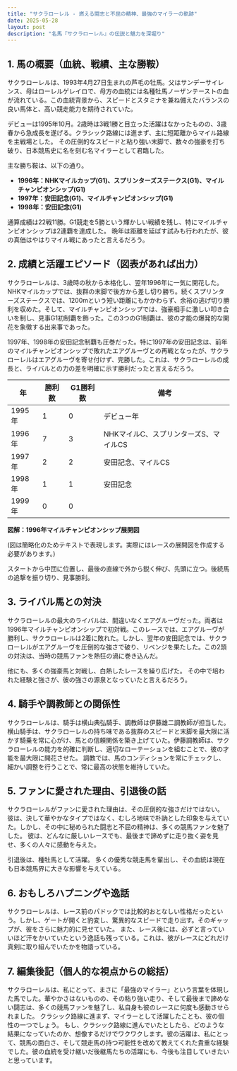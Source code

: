 ```yaml
---
title: "サクラローレル - 燃える闘志と不屈の精神、最強のマイラーの軌跡"
date: 2025-05-28
layout: post
description: "名馬『サクラローレル』の伝説と魅力を深堀り"
---
```


## 1. 馬の概要（血統、戦績、主な勝鞍）

サクラローレルは、1993年4月27日生まれの芦毛の牡馬。父はサンデーサイレンス、母はローレルゲレイロで、母方の血統には名種牡馬ノーザンテーストの血が流れている。この血統背景から、スピードとスタミナを兼ね備えたバランスの良い馬体と、高い競走能力を期待されていた。

デビューは1995年10月。2歳時は3戦1勝と目立った活躍はなかったものの、3歳春から急成長を遂げる。クラシック路線には進まず、主に短距離からマイル路線を主戦場とした。  その圧倒的なスピードと粘り強い末脚で、数々の強豪を打ち破り、日本競馬史に名を刻む名マイラーとして君臨した。

主な勝ち鞍は、以下の通り。

* **1996年：NHKマイルカップ(G1)、スプリンターズステークス(G1)、マイルチャンピオンシップ(G1)**
* **1997年：安田記念(G1)、マイルチャンピオンシップ(G1)**
* **1998年：安田記念(G1)**

通算成績は22戦11勝。G1競走を5勝という輝かしい戦績を残し、特にマイルチャンピオンシップは2連覇を達成した。  晩年は距離を延ばす試みも行われたが、彼の真価はやはりマイル戦にあったと言えるだろう。


## 2. 成績と活躍エピソード（図表があれば出力）

サクラローレルは、3歳時の秋から本格化し、翌年1996年に一気に開花した。NHKマイルカップでは、抜群の末脚で後方から差し切り勝ち。続くスプリンターズステークスでは、1200mという短い距離にもかかわらず、余裕の逃げ切り勝利を収めた。そして、マイルチャンピオンシップでは、強豪相手に激しい叩き合いを制し、見事G1初制覇を飾った。この3つのG1制覇は、彼の才能の爆発的な開花を象徴する出来事であった。

1997年、1998年の安田記念制覇も圧巻だった。特に1997年の安田記念は、前年のマイルチャンピオンシップで敗れたエアグルーヴとの再戦となったが、サクラローレルはエアグルーヴを寄せ付けず、完勝した。これは、サクラローレルの成長と、ライバルとの力の差を明確に示す勝利だったと言えるだろう。


| 年 | 勝利数 | G1勝利数 | 備考 |
|---|---|---|---|
| 1995年 | 1 | 0 | デビュー年 |
| 1996年 | 7 | 3 | NHKマイルC、スプリンターズS、マイルCS |
| 1997年 | 2 | 2 | 安田記念、マイルCS |
| 1998年 | 1 | 1 | 安田記念 |
| 1999年 | 0 | 0 |  |


**図解：1996年マイルチャンピオンシップ展開図**

(図は簡略化のためテキストで表現します。実際にはレースの展開図を作成する必要があります。)

スタートから中団に位置し、最後の直線で外から鋭く伸び、先頭に立つ。後続馬の追撃を振り切り、見事勝利。


## 3. ライバル馬との対決

サクラローレルの最大のライバルは、間違いなくエアグルーヴだった。両者は1996年マイルチャンピオンシップで初対戦。このレースでは、エアグルーヴが勝利し、サクラローレルは2着に敗れた。しかし、翌年の安田記念では、サクラローレルがエアグルーヴを圧倒的な強さで破り、リベンジを果たした。この2頭の対決は、当時の競馬ファンを熱狂の渦に巻き込んだ。

他にも、多くの強豪馬と対戦し、白熱したレースを繰り広げた。  その中で培われた経験と強さが、彼の強さの源泉となっていたと言えるだろう。


## 4. 騎手や調教師との関係性

サクラローレルは、騎手は横山典弘騎手、調教師は伊藤雄二調教師が担当した。横山騎手は、サクラローレルの持ち味である抜群のスピードと末脚を最大限に活かす騎乗を常に心がけ、馬との信頼関係を築き上げていた。伊藤調教師は、サクラローレルの能力を的確に判断し、適切なローテーションを組むことで、彼の才能を最大限に開花させた。  調教では、馬のコンディションを常にチェックし、細かい調整を行うことで、常に最高の状態を維持していた。


## 5. ファンに愛された理由、引退後の話

サクラローレルがファンに愛された理由は、その圧倒的な強さだけではない。  彼は、決して華やかなタイプではなく、むしろ地味で朴訥とした印象を与えていた。しかし、その中に秘められた闘志と不屈の精神は、多くの競馬ファンを魅了した。  彼は、どんなに厳しいレースでも、最後まで諦めずに走り抜く姿を見せ、多くの人々に感動を与えた。

引退後は、種牡馬として活躍。  多くの優秀な競走馬を輩出し、その血統は現在も日本競馬界に大きな影響を与えている。


## 6. おもしろハプニングや逸話

サクラローレルは、レース前のパドックでは比較的おとなしい性格だったという。しかし、ゲートが開くと豹変し、驚異的なスピードで走り出す。そのギャップが、彼をさらに魅力的に見せていた。  また、レース後には、必ずと言っていいほど汗をかいていたという逸話も残っている。これは、彼がレースにどれだけ真剣に取り組んでいたかを物語っている。


## 7. 編集後記（個人的な視点からの総括）

サクラローレルは、私にとって、まさに「最強のマイラー」という言葉を体現した馬でした。華やかさはないものの、その粘り強い走り、そして最後まで諦めない闘志は、多くの競馬ファンを魅了し、私自身も彼のレースに何度も感動させられました。  クラシック路線に進まず、マイラーとして活躍したことも、彼の個性の一つでしょう。  もし、クラシック路線に進んでいたとしたら、どのような結果になっていたのか、想像するだけでワクワクします。彼の活躍は、私にとって、競馬の面白さ、そして競走馬の持つ可能性を改めて教えてくれた貴重な経験でした。彼の血統を受け継いだ後継馬たちの活躍にも、今後も注目していきたいと思っています。

